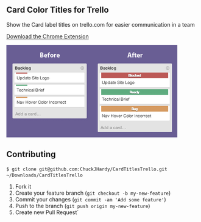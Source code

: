 ## Card Color Titles for Trello

Show the Card label titles on trello.com for easier communication in a team

[Download the Chrome Extension](https://chrome.google.com/webstore/detail/card-color-titles-for-tre/hpmobkglehhleflhaefmfajhbdnjmgim?utm_source=chrome-ntp-icon)

![image](ExampleImage.png)

## Contributing

    $ git clone git@github.com:ChuckJHardy/CardTitlesTrello.git ~/Downloads/CardTitlesTrello

1. Fork it
2. Create your feature branch (`git checkout -b my-new-feature`)
3. Commit your changes (`git commit -am 'Add some feature'`)
4. Push to the branch (`git push origin my-new-feature`)
5. Create new Pull Request`